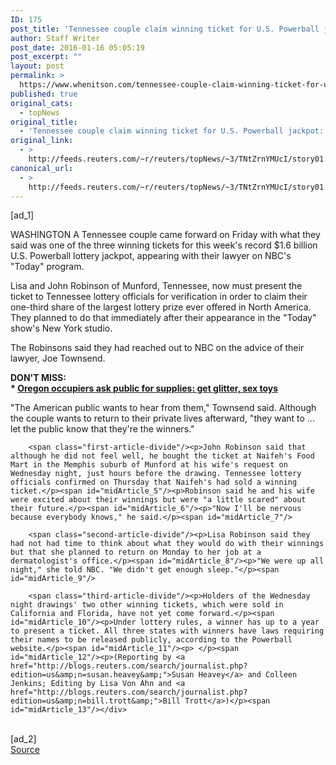 ```yaml
---
ID: 175
post_title: 'Tennessee couple claim winning ticket for U.S. Powerball jackpot: NBC'
author: Staff Writer
post_date: 2016-01-16 05:05:19
post_excerpt: ""
layout: post
permalink: >
  https://www.whenitson.com/tennessee-couple-claim-winning-ticket-for-u-s-powerball-jackpot-nbc/
published: true
original_cats:
  - topNews
original_title:
  - 'Tennessee couple claim winning ticket for U.S. Powerball jackpot: NBC'
original_link:
  - >
    http://feeds.reuters.com/~r/reuters/topNews/~3/TNtZrnYMUcI/story01.htm
canonical_url:
  - >
    http://feeds.reuters.com/~r/reuters/topNews/~3/TNtZrnYMUcI/story01.htm
---
```

 [ad_1]
<br><div id="articleText">
<span id="midArticle_start"/>

<span class="focusParagraph" readability="5"><p><span class="articleLocation">WASHINGTON</span> A Tennessee couple came forward on Friday with what they said was one of the three winning tickets for this week's record $1.6 billion U.S. Powerball lottery jackpot, appearing with their lawyer on NBC's "Today" program.</p></span><span id="midArticle_0"/><p>Lisa and John Robinson of Munford, Tennessee, now must present the ticket to Tennessee lottery officials for verification in order to claim their one-third share of the largest lottery prize ever offered in North America. They planned to do that immediately after their appearance in the "Today" show's New York studio.</p><span id="midArticle_1"/><p>The Robinsons said they had reached out to NBC on the advice of their lawyer, Joe Townsend.</p><span id="midArticle_2"/><p><strong>DON'T MISS:</strong><br/><strong>* <a href="http://www.reuters.com/article/us-oregon-militia-idUSKCN0US31420160115">Oregon occupiers ask public for supplies: get glitter, sex toys</a></strong></p><span id="midArticle_3"/><p>"The American public wants to hear from them," Townsend said. Although the couple wants to return to their private lives afterward, "they want to ... let the public know that they're the winners."</p><span id="midArticle_4"/>
        
        <span class="first-article-divide"/><p>John Robinson said that although he did not feel well, he bought the ticket at Naifeh's Food Mart in the Memphis suburb of Munford at his wife's request on Wednesday night, just hours before the drawing. Tennessee lottery officials confirmed on Thursday that Naifeh's had sold a winning ticket.</p><span id="midArticle_5"/><p>Robinson said he and his wife were excited about their winnings but were "a little scared" about their future.</p><span id="midArticle_6"/><p>"Now I'll be nervous because everybody knows," he said.</p><span id="midArticle_7"/>
        
        <span class="second-article-divide"/><p>Lisa Robinson said they had not had time to think about what they would do with their winnings but that she planned to return on Monday to her job at a dermatologist's office.</p><span id="midArticle_8"/><p>"We were up all night," she told NBC. "We didn't get enough sleep."</p><span id="midArticle_9"/>
        
        <span class="third-article-divide"/><p>Holders of the Wednesday night drawings' two other winning tickets, which were sold in California and Florida, have not yet come forward.</p><span id="midArticle_10"/><p>Under lottery rules, a winner has up to a year to present a ticket. All three states with winners have laws requiring their names to be released publicly, according to the Powerball website.</p><span id="midArticle_11"/><p> </p><span id="midArticle_12"/><p>(Reporting by <a href="http://blogs.reuters.com/search/journalist.php?edition=us&amp;n=susan.heavey&amp;">Susan Heavey</a> and Colleen Jenkins; Editing by Lisa Von Ahn and <a href="http://blogs.reuters.com/search/journalist.php?edition=us&amp;n=bill.trott&amp;">Bill Trott</a>)</p><span id="midArticle_13"/></div>
<br>[ad_2]
<br><a href="http://feeds.reuters.com/~r/reuters/topNews/~3/TNtZrnYMUcI/story01.htm">Source </a>
